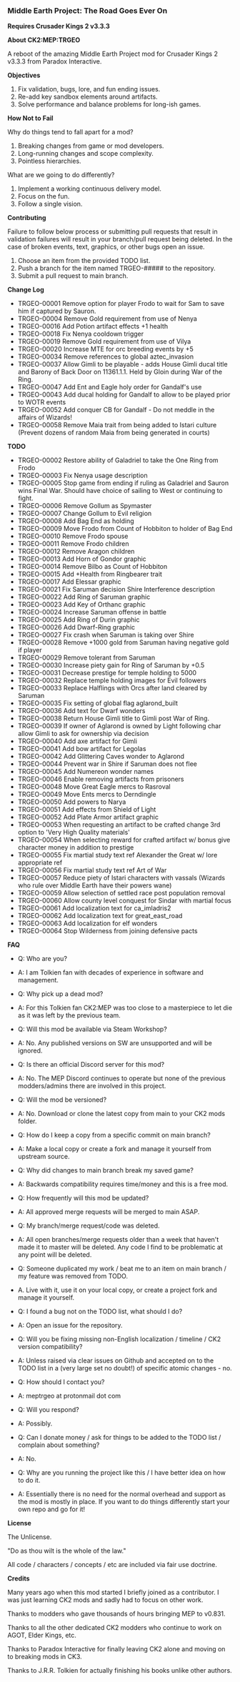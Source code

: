 ### Middle Earth Project: The Road Goes Ever On

**Requires Crusader Kings 2 v3.3.3**

**About CK2:MEP:TRGEO**

A reboot of the amazing Middle Earth Project mod for Crusader Kings 2 v3.3.3 from Paradox Interactive.

**Objectives**
1) Fix validation, bugs, lore, and fun ending issues.
2) Re-add key sandbox elements around artifacts.
3) Solve performance and balance problems for long-ish games.

**How Not to Fail**

Why do things tend to fall apart for a mod?
1) Breaking changes from game or mod developers.
2) Long-running changes and scope complexity.
3) Pointless hierarchies.

What are we going to do differently?
1) Implement a working continuous delivery model.
2) Focus on the fun.
3) Follow a single vision.

**Contributing**

Failure to follow below process or submitting pull requests that result in validation failures will result in your branch/pull request being deleted.
In the case of broken events, text, graphics, or other bugs open an issue.

1) Choose an item from the provided TODO list.
2) Push a branch for the item named TRGEO-##### to the repository. 
3) Submit a pull request to main branch.

**Change Log**

* TRGEO-00001 Remove option for player Frodo to wait for Sam to save him if captured by Sauron.
* TRGEO-00004 Remove Gold requirement from use of Nenya
* TRGEO-00016 Add Potion artifact effects +1 health
* TRGEO-00018 Fix Nenya cooldown trigger
* TRGEO-00019 Remove Gold requirement from use of Vilya
* TRGEO-00020 Increase MTE for orc breeding events by +5
* TRGEO-00034 Remove references to global aztec_invasion
* TRGEO-00037 Allow Gimli to be playable - adds House Gimli ducal title and Barony of Back Door on 11361.1.1. Held by Gloin during War of the Ring.  
* TRGEO-00047 Add Ent and Eagle holy order for Gandalf's use
* TRGEO-00043 Add ducal holding for Gandalf to allow to be played prior to WOTR events
* TRGEO-00052 Add conquer CB for Gandalf - Do not meddle in the affairs of Wizards!
* TRGEO-00058 Remove Maia trait from being added to Istari culture (Prevent dozens of random Maia from being generated in courts)

**TODO** 

* TRGEO-00002 Restore ability of Galadriel to take the One Ring from Frodo
* TRGEO-00003 Fix Nenya usage description
* TRGEO-00005 Stop game from ending if ruling as Galadriel and Sauron wins Final War. Should have choice of sailing to West or continuing to fight.
* TRGEO-00006 Remove Gollum as Spymaster
* TRGEO-00007 Change Gollum to Evil religion
* TRGEO-00008 Add Bag End as holding
* TRGEO-00009 Move Frodo from Count of Hobbiton to holder of Bag End
* TRGEO-00010 Remove Frodo spouse
* TRGEO-00011 Remove Frodo children
* TRGEO-00012 Remove Aragon children
* TRGEO-00013 Add Horn of Gondor graphic
* TRGEO-00014 Remove Bilbo as Count of Hobbiton
* TRGEO-00015 Add +Health from Ringbearer trait
* TRGEO-00017 Add Elessar graphic
* TRGEO-00021 Fix Saruman decision Shire Interference description
* TRGEO-00022 Add Ring of Saruman graphic
* TRGEO-00023 Add Key of Orthanc graphic
* TRGEO-00024 Increase Saruman offense in battle
* TRGEO-00025 Add Ring of Durin graphic
* TRGEO-00026 Add Dwarf-Ring graphic
* TRGEO-00027 Fix crash when Saruman is taking over Shire
* TRGEO-00028 Remove +1000 gold from Saruman having negative gold if player
* TRGEO-00029 Remove tolerant from Saruman
* TRGEO-00030 Increase piety gain for Ring of Saruman by +0.5
* TRGEO-00031 Decrease prestige for temple holding to 5000
* TRGEO-00032 Replace temple holding images for Evil followers
* TRGEO-00033 Replace Halflings with Orcs after land cleared by Saruman
* TRGEO-00035 Fix setting of global flag aglarond_built
* TRGEO-00036 Add text for Dwarf wonders
* TRGEO-00038 Return House Gimli title to Gimli post War of Ring.
* TRGEO-00039 If owner of Aglarond is owned by Light following char allow Gimli to ask for ownership via decision
* TRGEO-00040 Add axe artifact for Gimli
* TRGEO-00041 Add bow artifact for Legolas
* TRGEO-00042 Add Glittering Caves wonder to Aglarond
* TRGEO-00044 Prevent war in Shire if Saruman does not flee
* TRGEO-00045 Add Numereon wonder names
* TRGEO-00046 Enable removing artifacts from prisoners
* TRGEO-00048 Move Great Eagle mercs to Rasroval
* TRGEO-00049 Move Ents mercs to Derndingle
* TRGEO-00050 Add powers to Narya
* TRGEO-00051 Add effects from Shield of Light
* TRGEO-00052 Add Plate Armor artifact graphic
* TRGEO-00053 When requesting an artifact to be crafted change 3rd option to 'Very High Quality materials'
* TRGEO-00054 When selecting reward for crafted artifact w/ bonus give character money in addition to prestige
* TRGEO-00055 Fix martial study text ref Alexander the Great w/ lore appropriate ref
* TRGEO-00056 Fix martial study text ref Art of War
* TRGEO-00057 Reduce piety of Istari characters with vassals (Wizards who rule over Middle Earth have their powers wane)
* TRGEO-00059 Allow selection of settled race post population removal
* TRGEO-00060 Allow county level conquest for Sindar with martial focus
* TRGEO-00061 Add localization text for ca_imladris2
* TRGEO-00062 Add localization text for great_east_road
* TRGEO-00063 Add localization for elf wonders
* TRGEO-00064 Stop Wilderness from joining defensive pacts

**FAQ**

* Q: Who are you?
* A: I am Tolkien fan with decades of experience in software and management.


* Q: Why pick up a dead mod?
* A: For this Tolkien fan CK2:MEP was too close to a masterpiece to let die as it was left by the previous team.


* Q: Will this mod be available via Steam Workshop?
* A: No. Any published versions on SW are unsupported and will be ignored.


* Q: Is there an official Discord server for this mod?
* A: No. The MEP Discord continues to operate but none of the previous modders/admins there are involved in this project.


* Q: Will the mod be versioned?
* A: No. Download or clone the latest copy from main to your CK2 mods folder.


* Q: How do I keep a copy from a specific commit on main branch?
* A: Make a local copy or create a fork and manage it yourself from upstream source.


* Q: Why did changes to main branch break my saved game?
* A: Backwards compatibility requires time/money and this is a free mod.


* Q: How frequently will this mod be updated?
* A: All approved merge requests will be merged to main ASAP.


* Q: My branch/merge request/code was deleted.
* A: All open branches/merge requests older than a week that haven't made it to master will be deleted.
Any code I find to be problematic at any point will be deleted.


* Q: Someone duplicated my work / beat me to an item on main branch / my feature was removed from TODO.
* A. Live with it, use it on your local copy, or create a project fork and manage it yourself.


* Q: I found a bug not on the TODO list, what should I do?
* A: Open an issue for the repository.


* Q: Will you be fixing missing non-English localization / timeline / CK2 version compatibility?
* A: Unless raised via clear issues on Github and accepted on to the TODO list in a (very large set no doubt!) of specific atomic changes - no.


* Q: How should I contact you?
* A: meptrgeo at protonmail dot com


* Q: Will you respond?
* A: Possibly.


* Q: Can I donate money / ask for things to be added to the TODO list / complain about something?
* A: No.


* Q: Why are you running the project like this / I have better idea on how to do it.
* A: Essentially there is no need for the normal overhead and support as the mod is mostly in place. If you want to do things differently start your own repo and go for it!

**License**

The Unlicense.

"Do as thou wilt is the whole of the law."

All code / characters / concepts / etc are included via fair use doctrine.

**Credits**

Many years ago when this mod started I briefly joined as a contributor.
I was just learning CK2 mods and sadly had to focus on other work.

Thanks to modders who gave thousands of hours bringing MEP to v0.831.

Thanks to all the other dedicated CK2 modders who continue to work on AGOT, Elder Kings, etc.

Thanks to Paradox Interactive for finally leaving CK2 alone and moving on to breaking mods in CK3.

Thanks to J.R.R. Tolkien for actually finishing his books unlike other authors.
